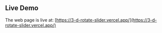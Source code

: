 ## Live Demo
The web page is live at: [https://3-d-rotate-slider.vercel.app/](https://3-d-rotate-slider.vercel.app/)
